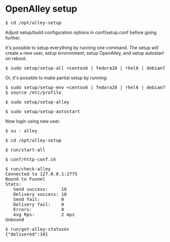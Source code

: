 # OpenAlley setup

<pre>
$ cd /opt/alley-setup
</pre>

Adjust setup/build configuration options in conf/setup.conf before going further.

It's possible to setup everything by running one command.
The setup will create a new user, setup environment, setup OpenAlley, and setup autostart on reboot.

<pre>
$ sudo setup/setup-all &lt;centos6 | fedora20 | rhel6 | debian7 | ubuntu10.04| ubuntu12.04 | arch&gt;
</pre>

Or, it's possible to make partial setup by running:
<pre>
$ sudo setup/setup-env &lt;centos6 | fedora20 | rhel6 | debian7 | ubuntu10.04| ubuntu12.04 | arch&gt;
$ source /etc/profile
</pre>

<pre>
$ sudo setup/setup-alley
</pre>

<pre>
$ sudo setup/setup-autostart
</pre>

Now login using new user.

<pre>
$ su - alley
</pre>

<pre>
$ cd /opt/alley-setup
</pre>

<pre>
$ run/start-all
</pre>

<pre>
$ conf/http-conf.sh
</pre>

<pre>
$ run/check-alley
Connected to 127.0.0.1:2775
Bound to Funnel
Stats:
   Send success:     10
   Delivery success: 10
   Send fail:        0
   Delivery fail:    0
   Errors:           0
   Avg Rps:          2 mps
Unbound
</pre>

<pre>
$ run/get-alley-statuses
{"delivered":10}
</pre>
